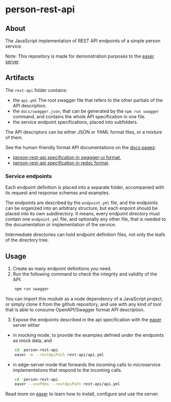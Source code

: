 person-rest-api
===============

## About

The JavaScript implementation of REST API endpoints of a simple person service.

Note: This repository is made for demonstration purposes to the [easer server](http://github.com/tombenke/easer).

## Artifacts

The `rest-api` folder contains:

- the `api.yml` The root swagger file that refers to the other partials of the API description.
- the `docs/swagger.json`, that can be generated by the `npm run swagger` command, and contains the whole API specification in one file.
- the service endpoint specifications, placed into subfolders.

The API descriptors can be either JSON or YAML format files, or a mixture of them.

See the human-friendly format API documentations on the [docs pages](https://tombenke.github.io/person-rest-api/):
- [person-rest-api specification in swagger-ui format](https://tombenke.github.io/person-rest-api/swagger.html),
- [person-rest-api specification in redoc format](https://tombenke.github.io/person-rest-api/redoc-static.html).

### Service endpoints

Each endpoint definition is placed into a separate folder, accompanied with its request and response schemas and examples.

The endpoints are described by the `endpoint.yml` file, and the endpoints can be organized into an arbitrary structure, but each enpoint should be placed into its own subdirectory.
It means, every endpoint directory must contain one `endpoint.yml` file, and optionally any other file, that is needed to the documentation or implementation of the service.

Intermediate directories can hold endpoint definition files, not only the leafs of the directory tree.

## Usage

1. Create as many endpoint definitions you need.
2. Run the following command to check the integrity and validity of the API:

```bash
    npm run swagger
```

You can import this module as a node dependency of a JavaScript project, or simply clone it from the github repository, and use with any kind of tool that is able to consume OpenAPI/Swagger format API description.

3. Expose the endpoints described in the api specification with the [easer](https://www.npmjs.com/package/easer) server either 
- in mocking mode, to provide the examples defnied under the endpoints as mock data, and
```bash
    cd  person-rest-api
    easer -m --restApiPath rest-api/api.yml
```

- in edge-server mode that forwards the incoming calls to microservice implementations that respond to the incoming calls.
```bash
    cd  person-rest-api
    easer --usePdms --restApiPath rest-api/api.yml
```

Read more on [easer](https://www.npmjs.com/package/easer) to learn how to install, configure and use the server.

